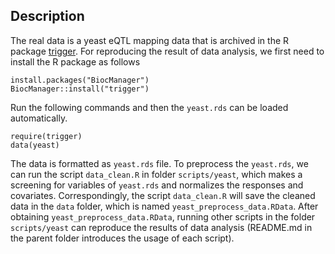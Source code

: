 ## Description 

The real data is a yeast eQTL mapping data that is archived in the R package [trigger](https://rdrr.io/bioc/trigger/man/yeast.html). 
For reproducing the result of data analysis, we first need to install the R package as follows 
```
install.packages("BiocManager")
BiocManager::install("trigger")
```
Run the following commands and then the <code>yeast.rds</code> can be loaded automatically.
```
require(trigger)
data(yeast)
```
The data is formatted as <code>yeast.rds</code> file. 
To preprocess the <code>yeast.rds</code>, we can run the script <code>data_clean.R</code> in folder <code>scripts/yeast</code>, 
which makes a screening for variables of <code>yeast.rds</code> and normalizes the responses and covariates. Correspondingly, the script <code>data_clean.R</code> will save the cleaned data in the <code>data</code> folder, which is named <code>yeast_preprocess_data.RData</code>. After obtaining <code>yeast_preprocess_data.RData</code>, running other scripts in the folder <code>scripts/yeast</code> can reproduce the results of data analysis (README.md in the parent folder introduces the usage of each script). 